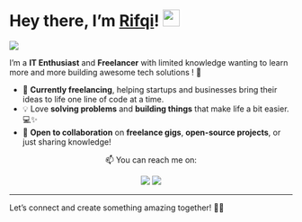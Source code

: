 # Hey there, I’m <a href="https://www.linkedin.com/in/rifqiikhsanf/">Rifqi</a>! <img src="https://media.giphy.com/media/hvRJCLFzcasrR4ia7z/giphy.gif" width="30">
<img src="https://img.shields.io/badge/UTC%20+7-Yogyakarta-black?style=for-the-badge&logo=clock&logoColor=white" />

I’m a **IT Enthusiast** and **Freelancer** with limited knowledge wanting to learn more and more building awesome tech solutions ! 🎉

- 🚀 **Currently freelancing**, helping startups and businesses bring their ideas to life one line of code at a time.
- 💡 Love **solving problems** and **building things** that make life a bit easier. 💻✨
- 🔗 **Open to collaboration** on **freelance gigs**, **open-source projects**, or just sharing knowledge!

<p align="center">📫 You can reach me on:  </p>

<div align="center">
  <a href="mailto:rifqi.if.dev@gmail.com" target="_blank"><img src="https://img.shields.io/badge/Email-black?style=for-the-badge&logo=gmail&logoColor=white" /></a>
  <a href="https://linkedin.com/in/rifqiikhsanf" target="_blank"><img src="https://img.shields.io/badge/LinkedIn-black?style=for-the-badge&logo=linkedin&logoColor=white" /></a>
</div>

---
Let’s connect and create something amazing together! 🧑‍💻
